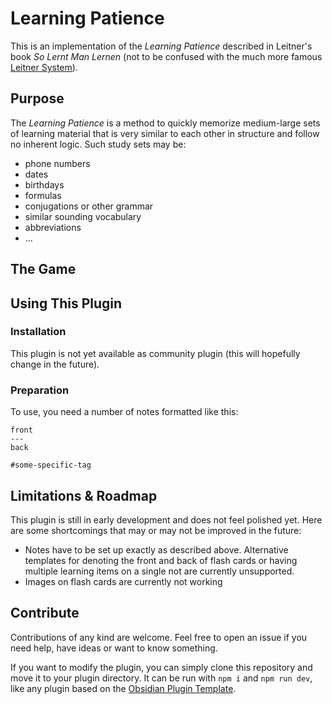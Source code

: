 # Learning Patience

This is an implementation of the *Learning Patience* described in Leitner's book *So Lernt Man Lernen* (not to be confused with the much more famous [Leitner System](https://en.wikipedia.org/wiki/Leitner_system)).

## Purpose

The *Learning Patience* is a method to quickly memorize medium-large sets of learning material that is very similar to each other in structure and follow no inherent logic. Such study sets may be:

* phone numbers
* dates
* birthdays
* formulas
* conjugations or other grammar
* similar sounding vocabulary
* abbreviations
* ...

## The Game

## Using This Plugin

### Installation

This plugin is not yet available as community plugin (this will hopefully change in the future).

### Preparation

To use, you need a number of notes formatted like this:

```
front
---
back

#some-specific-tag

```

## Limitations & Roadmap

This plugin is still in early development and does not feel polished yet. Here are some shortcomings that may or may not be improved in the future:

* Notes have to be set up exactly as described above. Alternative templates for denoting the front and back of flash cards or having multiple learning items on a single not are currently unsupported.
* Images on flash cards are currently not working

## Contribute

Contributions of any kind are welcome. Feel free to open an issue if you need help, have ideas or want to know something. 

If you want to modify the plugin, you can simply clone this repository and move it to your plugin directory. It can be run with `npm i` and `npm run dev`, like any plugin based on the [Obsidian Plugin Template](https://github.com/obsidianmd/obsidian-sample-plugin).